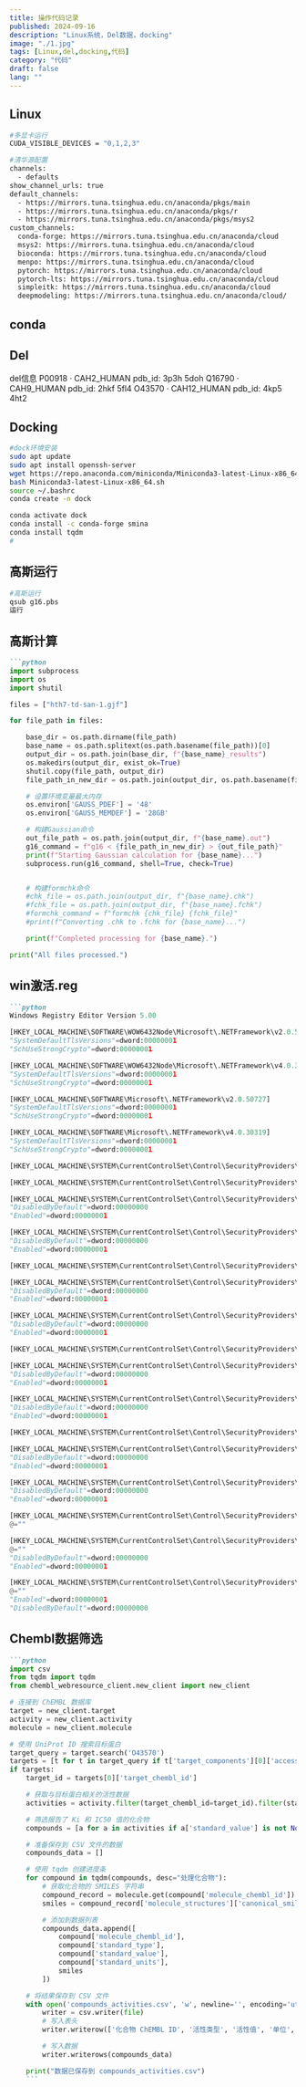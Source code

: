 ```yaml
---
title: 操作代码记录
published: 2024-09-16
description: "Linux系统，Del数据，docking"
image: "./1.jpg"
tags: [Linux,del,docking,代码]
category: "代码"
draft: false
lang: ""
---
```


## Linux
```bash
#多显卡运行
CUDA_VISIBLE_DEVICES = "0,1,2,3" 
```

```bash
#清华源配置
channels:
  - defaults
show_channel_urls: true
default_channels:
  - https://mirrors.tuna.tsinghua.edu.cn/anaconda/pkgs/main
  - https://mirrors.tuna.tsinghua.edu.cn/anaconda/pkgs/r
  - https://mirrors.tuna.tsinghua.edu.cn/anaconda/pkgs/msys2
custom_channels:
  conda-forge: https://mirrors.tuna.tsinghua.edu.cn/anaconda/cloud
  msys2: https://mirrors.tuna.tsinghua.edu.cn/anaconda/cloud
  bioconda: https://mirrors.tuna.tsinghua.edu.cn/anaconda/cloud
  menpo: https://mirrors.tuna.tsinghua.edu.cn/anaconda/cloud
  pytorch: https://mirrors.tuna.tsinghua.edu.cn/anaconda/cloud
  pytorch-lts: https://mirrors.tuna.tsinghua.edu.cn/anaconda/cloud
  simpleitk: https://mirrors.tuna.tsinghua.edu.cn/anaconda/cloud
  deepmodeling: https://mirrors.tuna.tsinghua.edu.cn/anaconda/cloud/

```


## conda


## Del
del信息
P00918 · CAH2_HUMAN      pdb_id: 3p3h 5doh
Q16790 · CAH9_HUMAN     pdb_id: 2hkf 5fl4
O43570 · CAH12_HUMAN   pdb_id: 4kp5 4ht2


## Docking
```bash
#dock环境安装
sudo apt update
sudo apt install openssh-server
wget https://repo.anaconda.com/miniconda/Miniconda3-latest-Linux-x86_64.sh
bash Miniconda3-latest-Linux-x86_64.sh
source ~/.bashrc
conda create -n dock

conda activate dock
conda install -c conda-forge smina
conda install tqdm
#

```


## 高斯运行
```bash
#高斯运行
qsub g16.pbs
运行
```

## 高斯计算
```markdown  
```python 
import subprocess
import os
import shutil

files = ["hth7-td-san-1.gjf"]

for file_path in files:

    base_dir = os.path.dirname(file_path)
    base_name = os.path.splitext(os.path.basename(file_path))[0]
    output_dir = os.path.join(base_dir, f"{base_name}_results")
    os.makedirs(output_dir, exist_ok=True)
    shutil.copy(file_path, output_dir)
    file_path_in_new_dir = os.path.join(output_dir, os.path.basename(file_path))

    # 设置环境变量最大内存
    os.environ['GAUSS_PDEF'] = '48'
    os.environ['GAUSS_MEMDEF'] = '28GB'

    # 构建Gaussian命令
    out_file_path = os.path.join(output_dir, f"{base_name}.out")
    g16_command = f"g16 < {file_path_in_new_dir} > {out_file_path}"
    print(f"Starting Gaussian calculation for {base_name}...")
    subprocess.run(g16_command, shell=True, check=True)


    # 构建formchk命令
    #chk_file = os.path.join(output_dir, f"{base_name}.chk")
    #fchk_file = os.path.join(output_dir, f"{base_name}.fchk")
    #formchk_command = f"formchk {chk_file} {fchk_file}"
    #print(f"Converting .chk to .fchk for {base_name}...")

    print(f"Completed processing for {base_name}.")

print("All files processed.")
```


## win激活.reg
```markdown  
```python 
Windows Registry Editor Version 5.00

[HKEY_LOCAL_MACHINE\SOFTWARE\WOW6432Node\Microsoft\.NETFramework\v2.0.50727]
"SystemDefaultTlsVersions"=dword:00000001
"SchUseStrongCrypto"=dword:00000001

[HKEY_LOCAL_MACHINE\SOFTWARE\WOW6432Node\Microsoft\.NETFramework\v4.0.30319]
"SystemDefaultTlsVersions"=dword:00000001
"SchUseStrongCrypto"=dword:00000001

[HKEY_LOCAL_MACHINE\SOFTWARE\Microsoft\.NETFramework\v2.0.50727]
"SystemDefaultTlsVersions"=dword:00000001
"SchUseStrongCrypto"=dword:00000001

[HKEY_LOCAL_MACHINE\SOFTWARE\Microsoft\.NETFramework\v4.0.30319]
"SystemDefaultTlsVersions"=dword:00000001
"SchUseStrongCrypto"=dword:00000001

[HKEY_LOCAL_MACHINE\SYSTEM\CurrentControlSet\Control\SecurityProviders\SCHANNEL\Protocols]

[HKEY_LOCAL_MACHINE\SYSTEM\CurrentControlSet\Control\SecurityProviders\SCHANNEL\Protocols\SSL 2.0]

[HKEY_LOCAL_MACHINE\SYSTEM\CurrentControlSet\Control\SecurityProviders\SCHANNEL\Protocols\SSL 2.0\Client]
"DisabledByDefault"=dword:00000000
"Enabled"=dword:00000001

[HKEY_LOCAL_MACHINE\SYSTEM\CurrentControlSet\Control\SecurityProviders\SCHANNEL\Protocols\SSL 2.0\Server]
"DisabledByDefault"=dword:00000000
"Enabled"=dword:00000001

[HKEY_LOCAL_MACHINE\SYSTEM\CurrentControlSet\Control\SecurityProviders\SCHANNEL\Protocols\SSL 3.0]

[HKEY_LOCAL_MACHINE\SYSTEM\CurrentControlSet\Control\SecurityProviders\SCHANNEL\Protocols\SSL 3.0\Client]
"DisabledByDefault"=dword:00000000
"Enabled"=dword:00000001

[HKEY_LOCAL_MACHINE\SYSTEM\CurrentControlSet\Control\SecurityProviders\SCHANNEL\Protocols\SSL 3.0\Server]
"DisabledByDefault"=dword:00000000
"Enabled"=dword:00000001

[HKEY_LOCAL_MACHINE\SYSTEM\CurrentControlSet\Control\SecurityProviders\SCHANNEL\Protocols\TLS 1.0]

[HKEY_LOCAL_MACHINE\SYSTEM\CurrentControlSet\Control\SecurityProviders\SCHANNEL\Protocols\TLS 1.0\Client]
"DisabledByDefault"=dword:00000000
"Enabled"=dword:00000001

[HKEY_LOCAL_MACHINE\SYSTEM\CurrentControlSet\Control\SecurityProviders\SCHANNEL\Protocols\TLS 1.0\Server]
"DisabledByDefault"=dword:00000000
"Enabled"=dword:00000001

[HKEY_LOCAL_MACHINE\SYSTEM\CurrentControlSet\Control\SecurityProviders\SCHANNEL\Protocols\TLS 1.1]

[HKEY_LOCAL_MACHINE\SYSTEM\CurrentControlSet\Control\SecurityProviders\SCHANNEL\Protocols\TLS 1.1\Client]
"DisabledByDefault"=dword:00000000
"Enabled"=dword:00000001

[HKEY_LOCAL_MACHINE\SYSTEM\CurrentControlSet\Control\SecurityProviders\SCHANNEL\Protocols\TLS 1.1\Server]
"DisabledByDefault"=dword:00000000
"Enabled"=dword:00000001

[HKEY_LOCAL_MACHINE\SYSTEM\CurrentControlSet\Control\SecurityProviders\SCHANNEL\Protocols\TLS 1.2]
@=""

[HKEY_LOCAL_MACHINE\SYSTEM\CurrentControlSet\Control\SecurityProviders\SCHANNEL\Protocols\TLS 1.2\Client]
@=""
"DisabledByDefault"=dword:00000000
"Enabled"=dword:00000001

[HKEY_LOCAL_MACHINE\SYSTEM\CurrentControlSet\Control\SecurityProviders\SCHANNEL\Protocols\TLS 1.2\Server]
@=""
"Enabled"=dword:00000001
"DisabledByDefault"=dword:00000000

```

## Chembl数据筛选
```markdown  
```python 
import csv
from tqdm import tqdm
from chembl_webresource_client.new_client import new_client

# 连接到 ChEMBL 数据库
target = new_client.target
activity = new_client.activity
molecule = new_client.molecule

# 使用 UniProt ID 搜索目标蛋白
target_query = target.search('O43570')
targets = [t for t in target_query if t['target_components'][0]['accession'] == 'O43570']
if targets:
    target_id = targets[0]['target_chembl_id']

    # 获取与目标蛋白相关的活性数据
    activities = activity.filter(target_chembl_id=target_id).filter(standard_type__in=['Ki', 'IC50'])

    # 筛选报告了 Ki 和 IC50 值的化合物
    compounds = [a for a in activities if a['standard_value'] is not None]

    # 准备保存到 CSV 文件的数据
    compounds_data = []

    # 使用 tqdm 创建进度条
    for compound in tqdm(compounds, desc="处理化合物"):
        # 获取化合物的 SMILES 字符串
        compound_record = molecule.get(compound['molecule_chembl_id'])
        smiles = compound_record['molecule_structures']['canonical_smiles'] if compound_record['molecule_structures'] else 'N/A'

        # 添加到数据列表
        compounds_data.append([
            compound['molecule_chembl_id'],
            compound['standard_type'],
            compound['standard_value'],
            compound['standard_units'],
            smiles
        ])

    # 将结果保存到 CSV 文件
    with open('compounds_activities.csv', 'w', newline='', encoding='utf-8-sig') as file:
        writer = csv.writer(file)
        # 写入表头
        writer.writerow(['化合物 ChEMBL ID', '活性类型', '活性值', '单位', 'SMILES'])

        # 写入数据
        writer.writerows(compounds_data)

    print("数据已保存到 compounds_activities.csv")
    ```